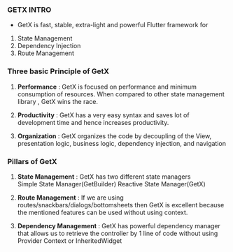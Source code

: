 ### GETX INTRO
- GetX is fast, stable, extra-light and powerful Flutter framework for
1. State Management
2. Dependency Injection
3. Route Management

### Three basic Principle of GetX

1. __Performance__ : GetX is focused on performance and minimum consumption of resources. When  compared to other state management library , GetX wins the race.


2. __Productivity__ : GetX has a very easy syntax and saves lot of development time and hence increases productivity.


3. __Organization__ : GetX organizes the code by decoupling of the View, presentation logic, business logic, dependency injection, and navigation

### Pillars of GetX

1. __State Management__ : GetX has two different state managers  
   Simple State Manager(GetBuilder)
   Reactive State Manager(GetX)

2. __Route Management__ : If we are using routes/snackbars/dialogs/bottomsheets  then GetX is excellent because the mentioned features can be used without using context.


3. __Dependency Management__ : GetX has powerful dependency manager that allows us to retrieve the controller by 1 line of code without using Provider Context or InheritedWidget